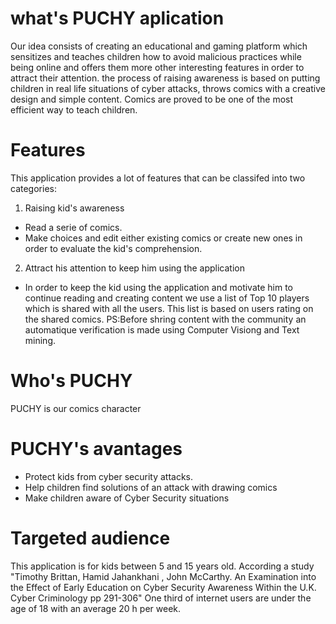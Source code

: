 # what's PUCHY aplication 
Our idea consists of creating an educational and gaming platform  which sensitizes and teaches children how to avoid malicious practices while being online and offers them more other interesting  features in order to attract their attention. the process of raising awareness is based on putting children in real life situations of cyber attacks, throws comics with a creative design and simple content. Comics are proved to be one of the most efficient way to teach children.

# Features
This application provides a lot of features that can be classifed into two categories:
1. Raising kid's awareness
 * Read a serie of comics.
 * Make choices and edit either existing comics or create new ones in order to evaluate the kid's comprehension.
2. Attract his attention to keep him using the application
 * In order to keep the kid using the application and motivate him to continue reading and creating content we use a list of Top 10 players which is shared with all the users. This list is based on users rating on the shared comics.
PS:Before shring content with the community an automatique verification is made using Computer Visiong and Text mining.

# Who's PUCHY
PUCHY is our comics character 


# PUCHY's avantages

* Protect kids from cyber security attacks.
* Help children find solutions of an attack with drawing comics
* Make children aware of Cyber Security situations 

# Targeted audience
This application is for kids between 5 and 15 years old. According a study "Timothy Brittan, Hamid Jahankhani , John McCarthy. An Examination into the Effect of Early Education on Cyber Security Awareness Within the U.K. Cyber Criminology pp 291-306" One third of internet users are under the age of 18 with an average 20 h per week.




